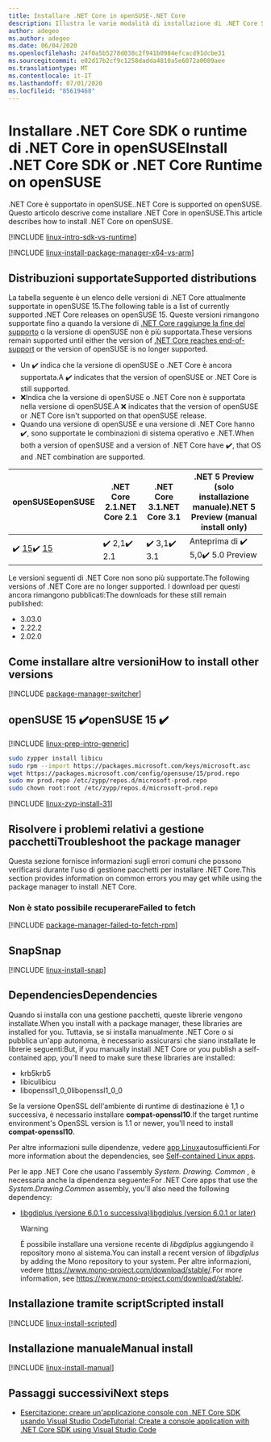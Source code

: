 ```yaml
---
title: Installare .NET Core in openSUSE-.NET Core
description: Illustra le varie modalità di installazione di .NET Core SDK e del runtime di .NET Core in openSUSE.
author: adegeo
ms.author: adegeo
ms.date: 06/04/2020
ms.openlocfilehash: 24f0a5b5278d038c2f941b0984efcacd91dcbe31
ms.sourcegitcommit: e02d17b2cf9c1258dadda4810a5e6072a0089aee
ms.translationtype: MT
ms.contentlocale: it-IT
ms.lasthandoff: 07/01/2020
ms.locfileid: "85619468"
---
```

# <a name="install-net-core-sdk-or-net-core-runtime-on-opensuse"></a><span data-ttu-id="30166-103">Installare .NET Core SDK o runtime di .NET Core in openSUSE</span><span class="sxs-lookup"><span data-stu-id="30166-103">Install .NET Core SDK or .NET Core Runtime on openSUSE</span></span>

<span data-ttu-id="30166-104">.NET Core è supportato in openSUSE.</span><span class="sxs-lookup"><span data-stu-id="30166-104">.NET Core is supported on openSUSE.</span></span> <span data-ttu-id="30166-105">Questo articolo descrive come installare .NET Core in openSUSE.</span><span class="sxs-lookup"><span data-stu-id="30166-105">This article describes how to install .NET Core on openSUSE.</span></span>

[!INCLUDE [linux-intro-sdk-vs-runtime](includes/linux-intro-sdk-vs-runtime.md)]

[!INCLUDE [linux-install-package-manager-x64-vs-arm](includes/linux-install-package-manager-x64-vs-arm.md)]

## <a name="supported-distributions"></a><span data-ttu-id="30166-106">Distribuzioni supportate</span><span class="sxs-lookup"><span data-stu-id="30166-106">Supported distributions</span></span>

<span data-ttu-id="30166-107">La tabella seguente è un elenco delle versioni di .NET Core attualmente supportate in openSUSE 15.</span><span class="sxs-lookup"><span data-stu-id="30166-107">The following table is a list of currently supported .NET Core releases on openSUSE 15.</span></span> <span data-ttu-id="30166-108">Queste versioni rimangono supportate fino a quando la versione di [.NET Core raggiunge la fine del supporto](https://dotnet.microsoft.com/platform/support/policy/dotnet-core) o la versione di openSUSE non è più supportata.</span><span class="sxs-lookup"><span data-stu-id="30166-108">These versions remain supported until either the version of [.NET Core reaches end-of-support](https://dotnet.microsoft.com/platform/support/policy/dotnet-core) or the version of openSUSE is no longer supported.</span></span>

- <span data-ttu-id="30166-109">Un ✔️ indica che la versione di openSUSE o .NET Core è ancora supportata.</span><span class="sxs-lookup"><span data-stu-id="30166-109">A ✔️ indicates that the version of openSUSE or .NET Core is still supported.</span></span>
- <span data-ttu-id="30166-110">❌Indica che la versione di openSUSE o .NET Core non è supportata nella versione di openSUSE.</span><span class="sxs-lookup"><span data-stu-id="30166-110">A ❌ indicates that the version of openSUSE or .NET Core isn't supported on that openSUSE release.</span></span>
- <span data-ttu-id="30166-111">Quando una versione di openSUSE e una versione di .NET Core hanno ✔️, sono supportate le combinazioni di sistema operativo e .NET.</span><span class="sxs-lookup"><span data-stu-id="30166-111">When both a version of openSUSE and a version of .NET Core have ✔️, that OS and .NET combination are supported.</span></span>

| <span data-ttu-id="30166-112">openSUSE</span><span class="sxs-lookup"><span data-stu-id="30166-112">openSUSE</span></span>                   | <span data-ttu-id="30166-113">.NET Core 2.1</span><span class="sxs-lookup"><span data-stu-id="30166-113">.NET Core 2.1</span></span> | <span data-ttu-id="30166-114">.NET Core 3.1</span><span class="sxs-lookup"><span data-stu-id="30166-114">.NET Core 3.1</span></span> | <span data-ttu-id="30166-115">.NET 5 Preview (solo installazione manuale)</span><span class="sxs-lookup"><span data-stu-id="30166-115">.NET 5 Preview (manual install only)</span></span> |
|----------------------------|---------------|---------------|----------------|
| <span data-ttu-id="30166-116">✔️ [15](#opensuse-15-)</span><span class="sxs-lookup"><span data-stu-id="30166-116">✔️ [15](#opensuse-15-)</span></span>     | <span data-ttu-id="30166-117">✔️ 2,1</span><span class="sxs-lookup"><span data-stu-id="30166-117">✔️ 2.1</span></span>        | <span data-ttu-id="30166-118">✔️ 3,1</span><span class="sxs-lookup"><span data-stu-id="30166-118">✔️ 3.1</span></span>        | <span data-ttu-id="30166-119">Anteprima di ✔️ 5,0</span><span class="sxs-lookup"><span data-stu-id="30166-119">✔️ 5.0 Preview</span></span> |

<span data-ttu-id="30166-120">Le versioni seguenti di .NET Core non sono più supportate.</span><span class="sxs-lookup"><span data-stu-id="30166-120">The following versions of .NET Core are no longer supported.</span></span> <span data-ttu-id="30166-121">I download per questi ancora rimangono pubblicati:</span><span class="sxs-lookup"><span data-stu-id="30166-121">The downloads for these still remain published:</span></span>

- <span data-ttu-id="30166-122">3.0</span><span class="sxs-lookup"><span data-stu-id="30166-122">3.0</span></span>
- <span data-ttu-id="30166-123">2.2</span><span class="sxs-lookup"><span data-stu-id="30166-123">2.2</span></span>
- <span data-ttu-id="30166-124">2.0</span><span class="sxs-lookup"><span data-stu-id="30166-124">2.0</span></span>

## <a name="how-to-install-other-versions"></a><span data-ttu-id="30166-125">Come installare altre versioni</span><span class="sxs-lookup"><span data-stu-id="30166-125">How to install other versions</span></span>

[!INCLUDE [package-manager-switcher](./includes/package-manager-heading-hack-pkgname.md)]

## <a name="opensuse-15-"></a><span data-ttu-id="30166-126">openSUSE 15 ✔️</span><span class="sxs-lookup"><span data-stu-id="30166-126">openSUSE 15 ✔️</span></span>

[!INCLUDE [linux-prep-intro-generic](includes/linux-prep-intro-generic.md)]

```bash
sudo zypper install libicu
sudo rpm --import https://packages.microsoft.com/keys/microsoft.asc
wget https://packages.microsoft.com/config/opensuse/15/prod.repo
sudo mv prod.repo /etc/zypp/repos.d/microsoft-prod.repo
sudo chown root:root /etc/zypp/repos.d/microsoft-prod.repo
```

[!INCLUDE [linux-zyp-install-31](includes/linux-install-31-zyp.md)]

## <a name="troubleshoot-the-package-manager"></a><span data-ttu-id="30166-127">Risolvere i problemi relativi a gestione pacchetti</span><span class="sxs-lookup"><span data-stu-id="30166-127">Troubleshoot the package manager</span></span>

<span data-ttu-id="30166-128">Questa sezione fornisce informazioni sugli errori comuni che possono verificarsi durante l'uso di gestione pacchetti per installare .NET Core.</span><span class="sxs-lookup"><span data-stu-id="30166-128">This section provides information on common errors you may get while using the package manager to install .NET Core.</span></span>

### <a name="failed-to-fetch"></a><span data-ttu-id="30166-129">Non è stato possibile recuperare</span><span class="sxs-lookup"><span data-stu-id="30166-129">Failed to fetch</span></span>

[!INCLUDE [package-manager-failed-to-fetch-rpm](includes/package-manager-failed-to-fetch-rpm.md)]

## <a name="snap"></a><span data-ttu-id="30166-130">Snap</span><span class="sxs-lookup"><span data-stu-id="30166-130">Snap</span></span>

[!INCLUDE [linux-install-snap](includes/linux-install-snap.md)]

## <a name="dependencies"></a><span data-ttu-id="30166-131">Dependencies</span><span class="sxs-lookup"><span data-stu-id="30166-131">Dependencies</span></span>

<span data-ttu-id="30166-132">Quando si installa con una gestione pacchetti, queste librerie vengono installate.</span><span class="sxs-lookup"><span data-stu-id="30166-132">When you install with a package manager, these libraries are installed for you.</span></span> <span data-ttu-id="30166-133">Tuttavia, se si installa manualmente .NET Core o si pubblica un'app autonoma, è necessario assicurarsi che siano installate le librerie seguenti:</span><span class="sxs-lookup"><span data-stu-id="30166-133">But, if you manually install .NET Core or you publish a self-contained app, you'll need to make sure these libraries are installed:</span></span>

- <span data-ttu-id="30166-134">krb5</span><span class="sxs-lookup"><span data-stu-id="30166-134">krb5</span></span>
- <span data-ttu-id="30166-135">libicu</span><span class="sxs-lookup"><span data-stu-id="30166-135">libicu</span></span>
- <span data-ttu-id="30166-136">libopenssl1_0_0</span><span class="sxs-lookup"><span data-stu-id="30166-136">libopenssl1_0_0</span></span>

<span data-ttu-id="30166-137">Se la versione OpenSSL dell'ambiente di runtime di destinazione è 1,1 o successiva, è necessario installare **compat-openssl10**.</span><span class="sxs-lookup"><span data-stu-id="30166-137">If the target runtime environment's OpenSSL version is 1.1 or newer, you'll need to install **compat-openssl10**.</span></span>

<span data-ttu-id="30166-138">Per altre informazioni sulle dipendenze, vedere [app Linux](https://github.com/dotnet/core/blob/master/Documentation/self-contained-linux-apps.md)autosufficienti.</span><span class="sxs-lookup"><span data-stu-id="30166-138">For more information about the dependencies, see [Self-contained Linux apps](https://github.com/dotnet/core/blob/master/Documentation/self-contained-linux-apps.md).</span></span>

<span data-ttu-id="30166-139">Per le app .NET Core che usano l'assembly *System. Drawing. Common* , è necessaria anche la dipendenza seguente:</span><span class="sxs-lookup"><span data-stu-id="30166-139">For .NET Core apps that use the *System.Drawing.Common* assembly, you'll also need the following dependency:</span></span>

- [<span data-ttu-id="30166-140">libgdiplus (versione 6.0.1 o successiva)</span><span class="sxs-lookup"><span data-stu-id="30166-140">libgdiplus (version 6.0.1 or later)</span></span>](https://www.mono-project.com/docs/gui/libgdiplus/)

  > [!WARNING]
  > <span data-ttu-id="30166-141">È possibile installare una versione recente di *libgdiplus* aggiungendo il repository mono al sistema.</span><span class="sxs-lookup"><span data-stu-id="30166-141">You can install a recent version of *libgdiplus* by adding the Mono repository to your system.</span></span> <span data-ttu-id="30166-142">Per altre informazioni, vedere <https://www.mono-project.com/download/stable/>.</span><span class="sxs-lookup"><span data-stu-id="30166-142">For more information, see <https://www.mono-project.com/download/stable/>.</span></span>

## <a name="scripted-install"></a><span data-ttu-id="30166-143">Installazione tramite script</span><span class="sxs-lookup"><span data-stu-id="30166-143">Scripted install</span></span>

[!INCLUDE [linux-install-scripted](includes/linux-install-scripted.md)]

## <a name="manual-install"></a><span data-ttu-id="30166-144">Installazione manuale</span><span class="sxs-lookup"><span data-stu-id="30166-144">Manual install</span></span>

[!INCLUDE [linux-install-manual](includes/linux-install-manual.md)]

## <a name="next-steps"></a><span data-ttu-id="30166-145">Passaggi successivi</span><span class="sxs-lookup"><span data-stu-id="30166-145">Next steps</span></span>

- [<span data-ttu-id="30166-146">Esercitazione: creare un'applicazione console con .NET Core SDK usando Visual Studio Code</span><span class="sxs-lookup"><span data-stu-id="30166-146">Tutorial: Create a console application with .NET Core SDK using Visual Studio Code</span></span>](../tutorials/with-visual-studio-code.md)
